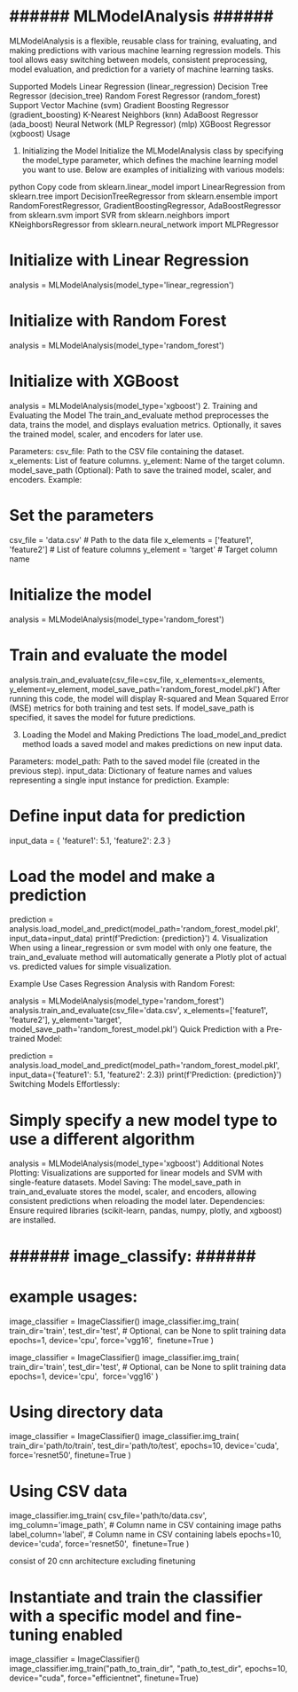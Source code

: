 # ######                                                                      MLModelAnalysis                                                                 ###### #

MLModelAnalysis is a flexible, reusable class for training, evaluating, and making predictions with various machine learning regression models. This tool allows easy switching between models, consistent preprocessing, model evaluation, and prediction for a variety of machine learning tasks.

Supported Models
Linear Regression (linear_regression)
Decision Tree Regressor (decision_tree)
Random Forest Regressor (random_forest)
Support Vector Machine (svm)
Gradient Boosting Regressor (gradient_boosting)
K-Nearest Neighbors (knn)
AdaBoost Regressor (ada_boost)
Neural Network (MLP Regressor) (mlp)
XGBoost Regressor (xgboost)
Usage
1. Initializing the Model
Initialize the MLModelAnalysis class by specifying the model_type parameter, which defines the machine learning model you want to use. Below are examples of initializing with various models:

python
Copy code
from sklearn.linear_model import LinearRegression
from sklearn.tree import DecisionTreeRegressor
from sklearn.ensemble import RandomForestRegressor, GradientBoostingRegressor, AdaBoostRegressor
from sklearn.svm import SVR
from sklearn.neighbors import KNeighborsRegressor
from sklearn.neural_network import MLPRegressor

# Initialize with Linear Regression
analysis = MLModelAnalysis(model_type='linear_regression')

# Initialize with Random Forest
analysis = MLModelAnalysis(model_type='random_forest')

# Initialize with XGBoost
analysis = MLModelAnalysis(model_type='xgboost')
2. Training and Evaluating the Model
The train_and_evaluate method preprocesses the data, trains the model, and displays evaluation metrics. Optionally, it saves the trained model, scaler, and encoders for later use.

Parameters:
csv_file: Path to the CSV file containing the dataset.
x_elements: List of feature columns.
y_element: Name of the target column.
model_save_path (Optional): Path to save the trained model, scaler, and encoders.
Example:
# Set the parameters
csv_file = 'data.csv'          # Path to the data file
x_elements = ['feature1', 'feature2']  # List of feature columns
y_element = 'target'            # Target column name

# Initialize the model
analysis = MLModelAnalysis(model_type='random_forest')

# Train and evaluate the model
analysis.train_and_evaluate(csv_file=csv_file, x_elements=x_elements, y_element=y_element, model_save_path='random_forest_model.pkl')
After running this code, the model will display R-squared and Mean Squared Error (MSE) metrics for both training and test sets. If model_save_path is specified, it saves the model for future predictions.

3. Loading the Model and Making Predictions
The load_model_and_predict method loads a saved model and makes predictions on new input data.

Parameters:
model_path: Path to the saved model file (created in the previous step).
input_data: Dictionary of feature names and values representing a single input instance for prediction.
Example:
# Define input data for prediction
input_data = {
    'feature1': 5.1,
    'feature2': 2.3
}

# Load the model and make a prediction
prediction = analysis.load_model_and_predict(model_path='random_forest_model.pkl', input_data=input_data)
print(f'Prediction: {prediction}')
4. Visualization
When using a linear_regression or svm model with only one feature, the train_and_evaluate method will automatically generate a Plotly plot of actual vs. predicted values for simple visualization.

Example Use Cases
Regression Analysis with Random Forest:


analysis = MLModelAnalysis(model_type='random_forest')
analysis.train_and_evaluate(csv_file='data.csv', x_elements=['feature1', 'feature2'], y_element='target', model_save_path='random_forest_model.pkl')
Quick Prediction with a Pre-trained Model:


prediction = analysis.load_model_and_predict(model_path='random_forest_model.pkl', input_data={'feature1': 5.1, 'feature2': 2.3})
print(f'Prediction: {prediction}')
Switching Models Effortlessly:


# Simply specify a new model type to use a different algorithm
analysis = MLModelAnalysis(model_type='xgboost')
Additional Notes
Plotting: Visualizations are supported for linear models and SVM with single-feature datasets.
Model Saving: The model_save_path in train_and_evaluate stores the model, scaler, and encoders, allowing consistent predictions when reloading the model later.
Dependencies: Ensure required libraries (scikit-learn, pandas, numpy, plotly, and xgboost) are installed.








# ######                                                                      image_classify:                                                                  ###### #

# example usages:

image_classifier = ImageClassifier()
image_classifier.img_train(
    train_dir='train',
    test_dir='test',  # Optional, can be None to split training data
    epochs=1,
    device='cpu',
    force='vgg16',
    finetune=True
)


image_classifier = ImageClassifier()
image_classifier.img_train(
    train_dir='train',
    test_dir='test',  # Optional, can be None to split training data
    epochs=1,
    device='cpu',
    force='vgg16'
)


# Using directory data
image_classifier = ImageClassifier()
image_classifier.img_train(
    train_dir='path/to/train',
    test_dir='path/to/test',
    epochs=10,
    device='cuda',
    force='resnet50',
    finetune=True
)

# Using CSV data
image_classifier.img_train(
    csv_file='path/to/data.csv',
    img_column='image_path',  # Column name in CSV containing image paths
    label_column='label',      # Column name in CSV containing labels
    epochs=10,
    device='cuda',
    force='resnet50',
    finetune=True
)


consist of 20 cnn architecture excluding finetuning
# Instantiate and train the classifier with a specific model and fine-tuning enabled
image_classifier = ImageClassifier()
image_classifier.img_train("path_to_train_dir", "path_to_test_dir", epochs=10, device="cuda", force="efficientnet", finetune=True)
